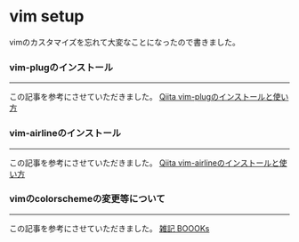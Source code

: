 # vim  setup

vimのカスタマイズを忘れて大変なことになったので書きました。

### vim-plugのインストール
---
この記事を参考にさせていただきました。
[Qiita vim-plugのインストールと使い方](https://howpon.com/21713#:~:text=%E3%81%AE%E5%89%8A%E9%99%A4%E6%96%B9%E6%B3%95-,vim%2Dplug%E3%81%A8%E3%81%AF,%E3%81%A7%E3%81%8D%E3%82%8B%E3%81%AE%E3%81%8C%E7%89%B9%E5%BE%B4%E3%81%A7%E3%81%99%E3%80%82)

### vim-airlineのインストール
---
この記事を参考にさせていただきました。
[Qiita vim-airlineのインストールと使い方](https://original-game.com/vim-airline/)

### vimのcolorschemeの変更等について
---
この記事を参考にさせていただきました。
[雑記 BOOOKs](https://yuichon.com/2013/04/vim-colorscheme/)
